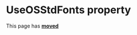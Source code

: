 # UseOSStdFonts property

This page has [**moved**](https://lib-docs.delphidabbler.com/AboutBox/3.6/API/TPJAboutBoxDlg-UseOSStdFonts)